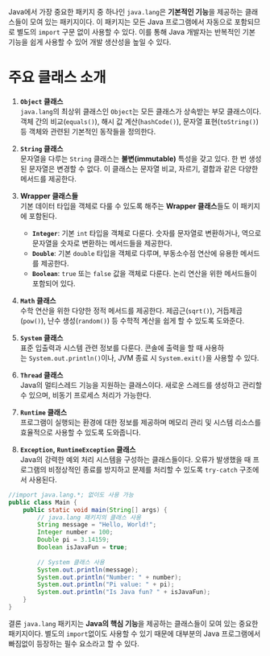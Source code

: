 Java에서 가장 중요한 패키지 중 하나인 `java.lang`은 **기본적인 기능**을 제공하는 클래스들이 모여 있는 패키지이다. 이 패키지는 모든 Java 프로그램에서 자동으로 포함되므로 별도의 `import` 구문 없이 사용할 수 있다. 이를 통해 Java 개발자는 반복적인 기본 기능을 쉽게 사용할 수 있어 개발 생산성을 높일 수 있다.

# 주요 클래스 소개
1. **`Object` 클래스**  
    `java.lang`의 최상위 클래스인 `Object`는 모든 클래스가 상속받는 부모 클래스이다. 객체 간의 비교(`equals()`), 해시 값 계산(`hashCode()`), 문자열 표현(`toString()`) 등 객체와 관련된 기본적인 동작들을 정의한다.
    
1. **`String` 클래스**  
    문자열을 다루는 `String` 클래스는 **불변(immutable)** 특성을 갖고 있다. 한 번 생성된 문자열은 변경할 수 없다. 이 클래스는 문자열 비교, 자르기, 결합과 같은 다양한 메서드를 제공한다.
    
1. **Wrapper 클래스들**  
    기본 데이터 타입을 객체로 다룰 수 있도록 해주는 **Wrapper 클래스**들도 이 패키지에 포함된다.
    - **`Integer`**: 기본 `int` 타입을 객체로 다룬다. 숫자를 문자열로 변환하거나, 역으로 문자열을 숫자로 변환하는 메서드들을 제공한다.
    - **`Double`**: 기본 `double` 타입을 객체로 다루며, 부동소수점 연산에 유용한 메서드를 제공한다.
    - **`Boolean`**: `true` 또는 `false` 값을 객체로 다룬다. 논리 연산을 위한 메서드들이 포함되어 있다.
    
1. **`Math` 클래스**  
    수학 연산을 위한 다양한 정적 메서드를 제공한다. 제곱근(`sqrt()`), 거듭제곱(`pow()`), 난수 생성(`random()`) 등 수학적 계산을 쉽게 할 수 있도록 도와준다.
    
1. **`System` 클래스**  
    표준 입출력과 시스템 관련 정보를 다룬다. 콘솔에 출력을 할 때 사용하는 `System.out.println()`이나, JVM 종료 시 `System.exit()`을 사용할 수 있다.
    
6. **`Thread` 클래스**  
    Java의 멀티스레드 기능을 지원하는 클래스이다. 새로운 스레드를 생성하고 관리할 수 있으며, 비동기 프로세스 처리가 가능한다.
    
7. **`Runtime` 클래스**  
    프로그램이 실행되는 환경에 대한 정보를 제공하며 메모리 관리 및 시스템 리소스를 효율적으로 사용할 수 있도록 도와줍니다.
    
8. **`Exception`, `RuntimeException` 클래스**  
    Java의 강력한 예외 처리 시스템을 구성하는 클래스들이다. 오류가 발생했을 때 프로그램의 비정상적인 종료를 방지하고 문제를 처리할 수 있도록 `try-catch` 구조에서 사용된다.
    

``` java 
//import java.lang.*; 없이도 사용 가능
public class Main {
    public static void main(String[] args) {
        // java.lang 패키지의 클래스 사용
        String message = "Hello, World!";
        Integer number = 100;
        Double pi = 3.14159;
        Boolean isJavaFun = true;
        
        // System 클래스 사용
        System.out.println(message);
        System.out.println("Number: " + number);
        System.out.println("Pi value: " + pi);
        System.out.println("Is Java fun? " + isJavaFun);
    }
}
```

결론
`java.lang` 패키지는 **Java의 핵심 기능**을 제공하는 클래스들이 모여 있는 중요한 패키지이다. 별도의 `import`없이도 사용할 수 있기 때문에 대부분의 Java 프로그램에서 빠짐없이 등장하는 필수 요소라고 할 수 있다.